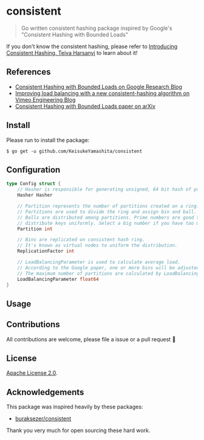 # consistent

> Go written consistent hashing package inspired by Google's "Consistent Hashing with Bounded Loads"

If you don't know the consistent hashing, please refer to [Introducing Consistent Hashing, Teiva Harsanyi](https://itnext.io/introducing-consistent-hashing-9a289769052e) to learn about it!

## References

- [Consistent Hashing with Bounded Loads on Google Research Blog](https://research.googleblog.com/2017/04/consistent-hashing-with-bounded-loads.html)
- [Improving load balancing with a new consistent-hashing algorithm on Vimeo Engineering Blog](https://medium.com/vimeo-engineering-blog/improving-load-balancing-with-a-new-consistent-hashing-algorithm-9f1bd75709ed)
- [Consistent Hashing with Bounded Loads paper on arXiv](https://arxiv.org/abs/1608.01350)

## Install

Please run to install the package:

```console
$ go get -u github.com/KeisukeYamashita/consistent
```

## Configuration

```go
type Config struct {
	// Hasher is responsible for generating unsigned, 64 bit hash of provided byte slice.
	Hasher Hasher

	// Partition represents the number of partitions created on a ring.
	// Partitions are used to divide the ring and assign bin and ball.
	// Balls are distributed among partitions. Prime numbers are good to
	// distribute keys uniformly. Select a big number if you have too many keys.
	Partition int

	// Bins are replicated on consistent hash ring.
	// It's known as virtual nodes to uniform the distribution.
	ReplicationFactor int

	// LoadBalancingParameter is used to calculate average load.
	// According to the Google paper, one or more bins will be adjusted so that they do not exceed a specific load.
	// The maximum number of partitions are calculated by LoadBalancingParameter * (number of balls/number of bins).
	LoadBalancingParameter float64
}
```

## Usage

<!-- TODO -->

## Contributions

All contributions are welcome, please file a issue or a pull request 🚀

## License

[Apache License 2.0](./LICENSE).

## Acknowledgements

This package was inspired heavily by these packages:

- [buraksezer/consistent](https://github.com/buraksezer/consistent)

Thank you very much for open sourcing these hard work.
